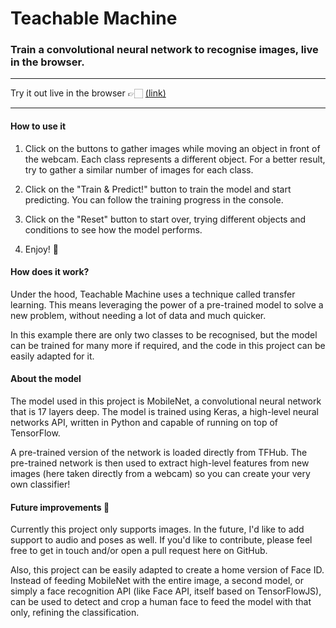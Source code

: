 # Teachable Machine

### Train a convolutional neural network to recognise images, live in the browser.

---

Try it out live in the browser 👉🏻 [(link)](https://francesconatali.com/personalprojects/ML/teachable-machine/)

---

#### How to use it

1. Click on the buttons to gather images while moving an object in front of the webcam. Each class represents a different object. For a better result, try to gather a similar number of images for each class.

2. Click on the "Train & Predict!" button to train the model and start predicting. You can follow the training progress in the console.

3. Click on the "Reset" button to start over, trying different objects and conditions to see how the model performs.

4. Enjoy! 🙂

#### How does it work?

Under the hood, Teachable Machine uses a technique called transfer learning. This means leveraging the power of a pre-trained model to solve a new problem, without needing a lot of data and much quicker.

In this example there are only two classes to be recognised, but the model can be trained for many more if required, and the code in this project can be easily adapted for it.

#### About the model

The model used in this project is MobileNet, a convolutional neural network that is 17 layers deep. The model is trained using Keras, a high-level neural networks API, written in Python and capable of running on top of TensorFlow.

A pre-trained version of the network is loaded directly from TFHub. The pre-trained network is then used to extract high-level features from new images (here taken directly from a webcam) so you can create your very own classifier!

#### Future improvements 🚀

Currently this project only supports images. In the future, I'd like to add support to audio and poses as well. If you'd like to contribute, please feel free to get in touch and/or open a pull request here on GitHub.

Also, this project can be easily adapted to create a home version of Face ID. Instead of feeding MobileNet with the entire image, a second model, or simply a face recognition API (like Face API, itself based on TensorFlowJS), can be used to detect and crop a human face to feed the model with that only, refining the classification.
